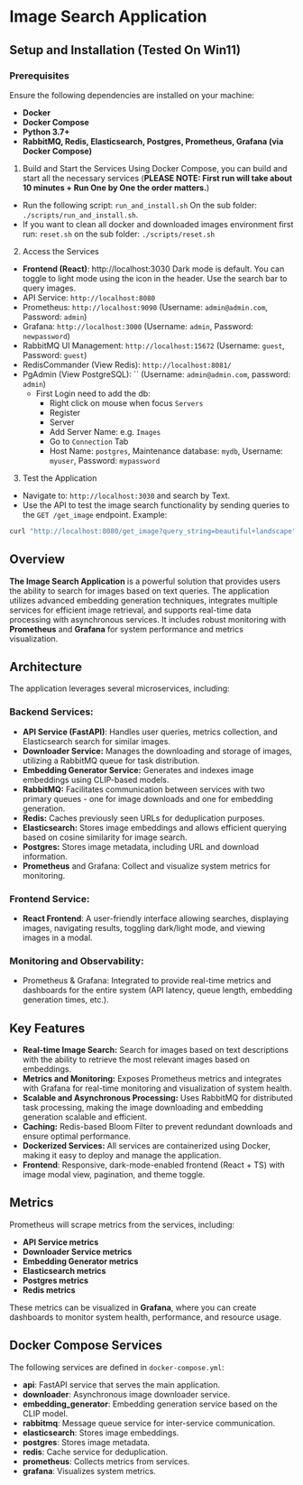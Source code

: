# Image Search Application

## Setup and Installation (Tested On Win11)
### Prerequisites
Ensure the following dependencies are installed on your machine:

* **Docker**
* **Docker Compose**
* **Python 3.7+**
* **RabbitMQ, Redis, Elasticsearch, Postgres, Prometheus, Grafana (via Docker Compose)**


1. Build and Start the Services
Using Docker Compose, you can build and start all the necessary services (**PLEASE NOTE: First run will take about 10 minutes + Run One by One the order matters.**) 
* Run the following script: `run_and_install.sh` On the sub folder: `./scripts/run_and_install.sh`.
* If you want to clean all docker and downloaded images environment first run: `reset.sh` on the sub folder: `./scripts/reset.sh`
   
2. Access the Services
* **Frontend (React)**: http://localhost:3030
Dark mode is default. You can toggle to light mode using the icon in the header. Use the search bar to query images.
* API Service: `http://localhost:8080`
* Prometheus: `http://localhost:9090` (Username: `admin@admin.com`, Password: `admin`)
* Grafana: `http://localhost:3000` (Username: `admin`, Password: `newpassword`)
* RabbitMQ UI Management: `http://localhost:15672` (Username: `guest`, Password: `guest`)
* RedisCommander (View Redis): `http://localhost:8081/`
* PgAdmin (View PostgreSQL): `` (Username: `admin@admin.com`, password: `admin`) 
  * First Login need to add the db: 
    * Right click on mouse when focus `Servers`
    * Register
    * Server
    * Add Server Name: e.g. `Images`
    * Go to `Connection` Tab
    * Host Name: `postgres`, Maintenance database: `mydb`, Username: `myuser`, Password: `mypassword`

3. Test the Application
* Navigate to: `http://localhost:3030` and search by Text.
* Use the API to test the image search functionality by sending queries to the `GET /get_image` endpoint.
Example:
```bash
curl "http://localhost:8080/get_image?query_string=beautiful+landscape" 
```


## Overview
**The Image Search Application** is a powerful solution that provides users the
ability to search for images based on text queries.
The application utilizes advanced embedding generation techniques, 
integrates multiple services for efficient image retrieval, 
and supports real-time data processing with asynchronous services. 
It includes robust monitoring with **Prometheus** and **Grafana** 
for system performance and metrics visualization.

## Architecture
The application leverages several microservices, including:
### Backend Services:
* **API Service (FastAPI)**: 
Handles user queries, metrics collection, and Elasticsearch search for similar images.
* **Downloader Service:** Manages the downloading and storage of images, utilizing a RabbitMQ
queue for task distribution.
* **Embedding Generator Service:** Generates and indexes image embeddings using CLIP-based models.
* **RabbitMQ:** Facilitates communication between services with two primary queues - one for image downloads and one for embedding generation.
* **Redis:** Caches previously seen URLs for deduplication purposes.
* **Elasticsearch:** Stores image embeddings and allows efficient querying based on cosine similarity for image search.
* **Postgres:** Stores image metadata, including URL and download information.
* **Prometheus** and Grafana: Collect and visualize system metrics for monitoring.
### Frontend Service:

* **React Frontend**: A user-friendly interface allowing searches, displaying images, navigating results, toggling dark/light mode, and viewing images in a modal.
### Monitoring and Observability:
* Prometheus & Grafana: Integrated to provide real-time metrics and dashboards for the entire system (API latency, queue length, embedding generation times, etc.).

## Key Features
* **Real-time Image Search:** Search for images based on text descriptions with the ability to retrieve the most relevant images based on embeddings.
* **Metrics and Monitoring:** Exposes Prometheus metrics and integrates with Grafana for real-time monitoring and visualization of system health.
* **Scalable and Asynchronous Processing:** Uses RabbitMQ for distributed task processing, making the image downloading and embedding generation scalable and efficient.
* **Caching:** Redis-based Bloom Filter to prevent redundant downloads and ensure optimal performance.
* **Dockerized Services:** All services are containerized using Docker, making it easy to deploy and manage the application.
* **Frontend**: Responsive, dark-mode-enabled frontend (React + TS) with image modal view, pagination, and theme toggle.

## Metrics
Prometheus will scrape metrics from the services, including:

* **API Service metrics**
* **Downloader Service metrics**
* **Embedding Generator metrics**
* **Elasticsearch metrics**
* **Postgres metrics**
* **Redis metrics**

These metrics can be visualized in **Grafana**, where you can create dashboards to monitor system health, performance, and resource usage.

## Docker Compose Services
The following services are defined in `docker-compose.yml`:

* **api**: FastAPI service that serves the main application.
* **downloader**: Asynchronous image downloader service.
* **embedding_generator**: Embedding generation service based on the CLIP model.
* **rabbitmq**: Message queue service for inter-service communication.
* **elasticsearch**: Stores image embeddings.
* **postgres**: Stores image metadata.
* **redis**: Cache service for deduplication.
* **prometheus**: Collects metrics from services.
* **grafana**: Visualizes system metrics.


